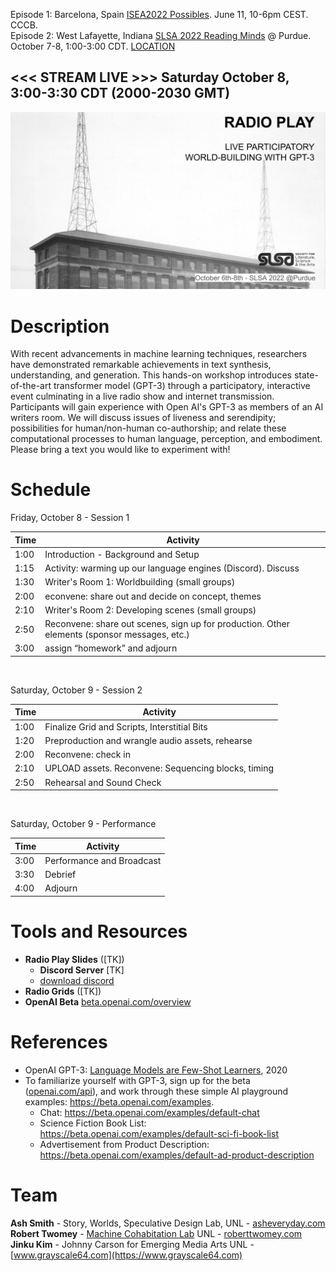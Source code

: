 Episode 1: Barcelona, Spain [ISEA2022 Possibles](ep1/). June 11, 10-6pm CEST. CCCB.<br>
Episode 2: West Lafayette, Indiana [SLSA 2022 Reading Minds](https://litsciarts.org/slsa2022/) @ Purdue. October 7-8, 1:00-3:00 CDT. [LOCATION]()

<h2><<< STREAM LIVE >>> Saturday October 8, 3:00-3:30 CDT (2000-2030 GMT)</h2>

<img src="images/radio_play_ep2.jpg">
  
# Description

With recent advancements in machine learning techniques, researchers have demonstrated remarkable achievements in text synthesis, understanding, and generation. This hands-on workshop introduces state-of-the-art transformer model (GPT-3) through a participatory, interactive event culminating in a live radio show and internet transmission. Participants will gain experience with Open AI's GPT-3 as members of an AI writers room. We will discuss issues of liveness and serendipity; possibilities for human/non-human co-authorship; and relate these computational processes to human language, perception, and embodiment. Please bring a text you would like to experiment with!

# Schedule

Friday, October 8 - Session 1<br>

|    Time    | Activity |
|------------|----|
| 1:00 | Introduction - Background and Setup |
| 1:15 | Activity: warming up our language engines (Discord). Discuss |
| 1:30 | Writer's Room 1: Worldbuilding (small groups) |
| 2:00 | econvene: share out and decide on concept, themes |
| 2:10 | Writer's Room 2: Developing scenes (small groups) |
| 2:50 | Reconvene: share out scenes, sign up for production. Other elements (sponsor messages, etc.) |
| 3:00 | assign “homework” and adjourn | 
<br>
  
Saturday, October 9 - Session 2<br>

|    Time    | Activity |
|------------|----|
| 1:00 | Finalize Grid and Scripts, Interstitial Bits |
| 1:20 |  Preproduction and wrangle audio assets, rehearse |
| 2:00 | Reconvene: check in |
| 2:10 |  UPLOAD assets. Reconvene: Sequencing blocks, timing |
| 2:50 |  Rehearsal and Sound Check |

<br>

Saturday, October 9 - Performance <br>

|    Time    | Activity |
|------------|----|
| 3:00 | Performance and Broadcast |
| 3:30 | Debrief |
| 4:00 | Adjourn | 
  
# Tools and Resources
- __Radio Play Slides__ ([TK])<!--[google slides](https://docs.google.com/presentation/d/11rs1DJ0iZlh6PJpaBPAl1U6GOl8UVNN_oU17pnysxsI/edit?usp=sharing))-->
  - __Discord Server__ [TK] <!-- [https://discord.gg/sErAemWj](https://discord.gg/sErAemWj) -->
  - [download discord](https://discord.com/download)
- __Radio Grids__ ([TK])<!--[google sheets](https://docs.google.com/spreadsheets/d/10wWXvFbmwf_82i4O-ukt8g5YMj2YZ92ue6SNS5HMKcI/edit?usp=sharing))-->
- __OpenAI Beta__ [beta.openai.com/overview](https://beta.openai.com/overview)


# References
- OpenAI GPT-3: [Language Models are Few-Shot Learners](https://arxiv.org/abs/2005.14165), 2020
- To familiarize yourself with GPT-3, sign up for the beta ([openai.com/api](https://openai.com/api)), and work through these simple AI playground examples: https://beta.openai.com/examples.
  - Chat: https://beta.openai.com/examples/default-chat
  - Science Fiction Book List: https://beta.openai.com/examples/default-sci-fi-book-list
  - Advertisement from Product Description: https://beta.openai.com/examples/default-ad-product-description

# Team
**Ash Smith** - Story, Worlds, Speculative Design Lab, UNL - [asheveryday.com](https://asheveryday.com/)<br>
**Robert Twomey** - [Machine Cohabitation Lab](http://cohab-lab.net) UNL - [roberttwomey.com](https://roberttwomey.com)<br>
**Jinku Kim** - Johnny Carson for Emerging Media Arts UNL - [www.grayscale64.com](https://www.grayscale64.com)<br>

<!--

# Images

![Image](images/ai_orson_wells_4k.jpg)

_left: Orson Welles shown in rehearsal directing his Mercury Theatre of the Air troupe. 1938, right: Rehearsing in Latent Space_

![Image](images/barca_girls_out_4k.jpg)

_left: Two children listen to radio, from cover of Radio Barcelona magazine, 1925 ([source](http://radioassociacio.cat/history/)), right: Two children listen to radio in latent space_

![Image](images/ai_portable_radio_out.jpg)

![Image](images/ai_radio_bunker_out.jpg)

<img src="https://www.alaskapublic.org/wp-content/uploads/2015/09/1238M_Orsonwithcast_PF_1938-900x643.jpg">

Orson Welles shown in rehearsal directing his Mercury Theatre of the Air troupe. 1938 (Photo Courtesy of Photofest, Inc.) [source](https://www.alaskapublic.org/2015/10/23/war-of-the-worlds/)
-->
